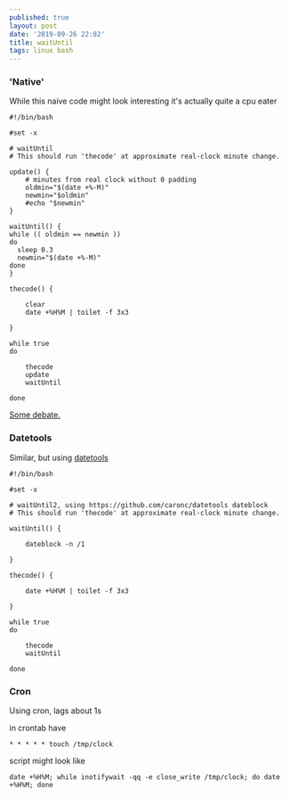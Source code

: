 ```yaml
---
published: true
layout: post
date: '2019-09-26 22:02'
title: waitUntil
tags: linux bash 
---
```

### 'Native'

While this naive code might look interesting it's actually quite a cpu eater

    #!/bin/bash

    #set -x

    # waitUntil
    # This should run 'thecode' at approximate real-clock minute change.

    update() {
        # minutes from real clock without 0 padding
        oldmin="$(date +%-M)"
        newmin="$oldmin"
        #echo "$newmin"
    }

    waitUntil() {
    while (( oldmin == newmin ))
    do
      sleep 0.3
      newmin="$(date +%-M)"
    done
    }

    thecode() {

        clear
        date +%H%M | toilet -f 3x3
        
    }

    while true
    do

        thecode
        update
        waitUntil

    done

[Some debate.](https://forums.bunsenlabs.org/viewtopic.php?pid=91342)


### Datetools

Similar, but using [datetools](https://github.com/caronc/datetools)

    #!/bin/bash

    #set -x

    # waitUntil2, using https://github.com/caronc/datetools dateblock
    # This should run 'thecode' at approximate real-clock minute change.

    waitUntil() {

        dateblock -n /1

    }

    thecode() {

        date +%H%M | toilet -f 3x3
        
    }

    while true
    do

        thecode
        waitUntil

    done
    
### Cron

Using cron, lags about 1s

in crontab have

    * * * * * touch /tmp/clock
    
script might look like

    date +%H%M; while inotifywait -qq -e close_write /tmp/clock; do date +%H%M; done


